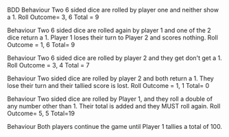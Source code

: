 BDD
Behaviour
Two 6 sided dice are rolled by player one and neither show a 1.
Roll Outcome= 3, 6
Total = 9

Behaviour
Two 6 sided dice are rolled again by player 1 and one of the 2 dice return a 1. Player 1 loses their turn to Player 2 and scores nothing.
Roll Outcome = 1, 6
Total= 9

Behaviour
Two 6 sided dice are rolled by player 2 and they get don't get a 1.
Roll Outcome = 3, 4
Total = 7

Behaviour
Two sided dice are rolled by player 2 and both return a 1. They lose their turn and their tallied score is lost.
Roll Outcome = 1, 1
Total= 0

Behaviour
Two sided dice are rolled by Player 1, and they roll a double of any number other than 1. Their total is added and they MUST roll again.
Roll Outcome= 5, 5
Total=19

Behaviour
Both players continue the game until Player 1 tallies a total of 100.

